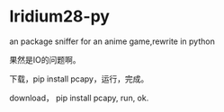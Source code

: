 # Iridium28-py
an package sniffer for an anime game,rewrite in python

果然是IO的问题啊。

下载，pip install pcapy，运行，完成。

download， pip install pcapy, run, ok.
